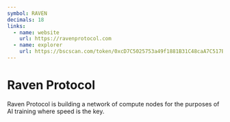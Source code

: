 ```yaml
---
symbol: RAVEN
decimals: 18
links:
  - name: website
    url: https://ravenprotocol.com
  - name: explorer
    url: https://bscscan.com/token/0xcD7C5025753a49f1881B31C48caA7C517Bb46308
---
```


# Raven Protocol

Raven Protocol is building a network of compute nodes for the purposes of AI training where speed is the key.

